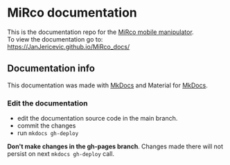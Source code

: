 # MiRco documentation

This is the documentation repo for the [MiRco mobile manipulator](https://github.com/JanJericevic/MiRco_robot).  
To view the documentation go to: https://JanJericevic.github.io/MiRco_docs/

## Documentation info
This documentation was made with [MkDocs](https://www.mkdocs.org/) and Material for [MkDocs](https://squidfunk.github.io/mkdocs-material/).

### Edit the documentation
- edit the documentation source code in the main branch. 
- commit the changes
- run `mkdocs gh-deploy`

**Don't make changes in the gh-pages branch**. Changes made there will not persist on next `mkdocs gh-deploy` call.
